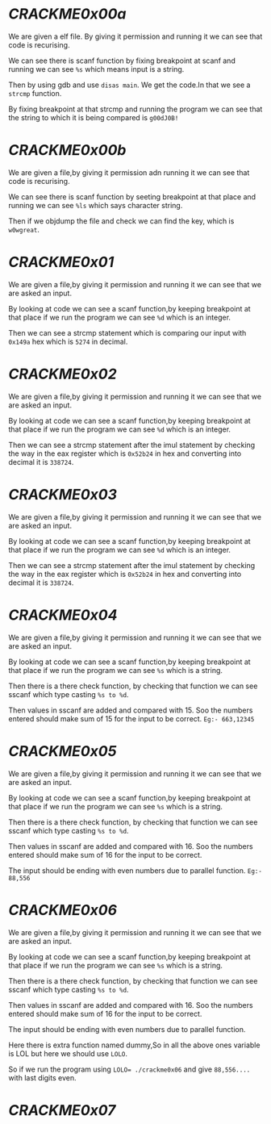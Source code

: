 # ***CRACKME0x00a***

We are given a elf file. By giving it permission and running it we can see that code is recurising.

We can see there is scanf function by fixing breakpoint at scanf and running we can see ``%s`` which means input is a string.

Then by using gdb and use ```disas main```. We get the code.In that we see a ``strcmp`` function.

By fixing breakpoint at that strcmp and running the program we can see that the string to which it is being compared is ```g00dJ0B!```

# ***CRACKME0x00b***

We are given a file,by giving it permission adn running it we can see that code is recurising.

We can see there is scanf function by seeting breakpoint at that place and running we can see ``%ls`` which says character string.

Then if we objdump the file and check we can find the key, which is ```w0wgreat```.

# ***CRACKME0x01***

We are given a file,by giving it permission and running it we can see that we are asked an input.

By looking at code we can see a scanf function,by keeping breakpoint at that place if we run the program we can see ``%d`` which is an integer.

Then we can see a strcmp statement which is comparing our input with `0x149a` hex which is ``5274`` in decimal.

# ***CRACKME0x02***

We are given a file,by giving it permission and running it we can see that we are asked an input.

By looking at code we can see a scanf function,by keeping breakpoint at that place if we run the program we can see ``%d`` which is an integer.

Then we can see a strcmp statement after the imul statement by checking the way in the eax register which is ``0x52b24`` in hex and converting into decimal it is ```338724```.

# ***CRACKME0x03***

We are given a file,by giving it permission and running it we can see that we are asked an input.

By looking at code we can see a scanf function,by keeping breakpoint at that place if we run the program we can see ``%d`` which is an integer.

Then we can see a strcmp statement after the imul statement by checking the way in the eax register which is ``0x52b24`` in hex and converting into decimal it is ```338724```.

# ***CRACKME0x04***

We are given a file,by giving it permission and running it we can see that we are asked an input.

By looking at code we can see a scanf function,by keeping breakpoint at that place if we run the program we can see ``%s`` which is a string.

Then there is a there check function, by checking that function we can see sscanf which type casting ``%s to %d``.

Then values in sscanf are added and compared with 15. Soo the numbers entered should make sum of 15 for the input to be correct. ``Eg:- 663,12345``

# ***CRACKME0x05***

We are given a file,by giving it permission and running it we can see that we are asked an input.

By looking at code we can see a scanf function,by keeping breakpoint at that place if we run the program we can see ``%s`` which is a string.

Then there is a there check function, by checking that function we can see sscanf which type casting ``%s to %d``.

Then values in sscanf are added and compared with 16. Soo the numbers entered should make sum of 16 for the input to be correct.

The input should be ending with even numbers due to parallel function. ``Eg:- 88,556``

# ***CRACKME0x06***

We are given a file,by giving it permission and running it we can see that we are asked an input.

By looking at code we can see a scanf function,by keeping breakpoint at that place if we run the program we can see ``%s`` which is a string.

Then there is a there check function, by checking that function we can see sscanf which type casting ``%s to %d``.

Then values in sscanf are added and compared with 16. Soo the numbers entered should make sum of 16 for the input to be correct.

The input should be ending with even numbers due to parallel function.

Here there is extra function named dummy,So in all the above ones variable is LOL but here we should use ``LOLO``.

So if we run the program using ``LOLO= ./crackme0x06`` and give ``88,556....`` with last digits even.

# ***CRACKME0x07***
